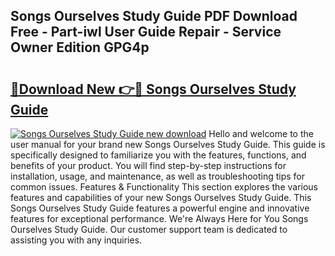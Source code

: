 ## Songs Ourselves Study Guide PDF Download Free - Part-iwl User Guide Repair - Service Owner Edition GPG4p

# <h2><a href="http://bc8223.oget.top/?id=Songs+Ourselves+Study+Guide">🔗Download New 👉🔴 Songs Ourselves Study Guide</a></h2>

[![Songs Ourselves Study Guide new download](https://i.imgur.com/5g1atiW.png)](http://bc8223.oget.top/?id=Songs+Ourselves+Study+Guide)
Hello and welcome to the user manual for your brand new Songs Ourselves Study Guide. This guide is specifically designed to familiarize you with the features, functions, and benefits of your product. You will find step-by-step instructions for installation, usage, and maintenance, as well as troubleshooting tips for common issues. Features & Functionality This section explores the various features and capabilities of your new Songs Ourselves Study Guide. This Songs Ourselves Study Guide features a powerful engine and innovative features for exceptional performance. We're Always Here for You Songs Ourselves Study Guide. Our customer support team is dedicated to assisting you with any inquiries.

